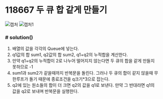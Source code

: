 # 118667 두 큐 합 같게 만들기

![캡처](https://user-images.githubusercontent.com/72604908/189540272-4302827a-8678-440e-b6e1-e3afb326772b.PNG)
![캡처1](https://user-images.githubusercontent.com/72604908/189540277-836d19fd-dbe9-4dfd-8f7a-14124c77277b.PNG)

### # solution()
1. 배열의 값을 각각의 Queue에 넣는다. 
2. q1값의 합 sum1, q2값의 합 sum2, q1+q2의 누적합을 계산한다.
3. 만약 q1+q2의 누적합이 2로 나누어 떨어지지 않는다면 두 큐의 합을 같게 만들지 못하므로 -1
4. sum1과 sum2가 같을때까지 반복문을 돌린다. 
   그러나 두 큐의 합이 같지 않을때 무한루프가 돌기 때문에 종료조건을 q크기*3으로 잡는다.
5. q2에 있는 원소들의 합이 더 크면 q2의 값을 q1로 보낸다. 만약 그 반대라면 q1의 값을 q2로 보내며 반복문을 실행한다.
